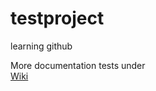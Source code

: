 # testproject
learning github

More documentation tests under  
[Wiki](https://github.com/ECOM-Klaus/testproject/wiki)

